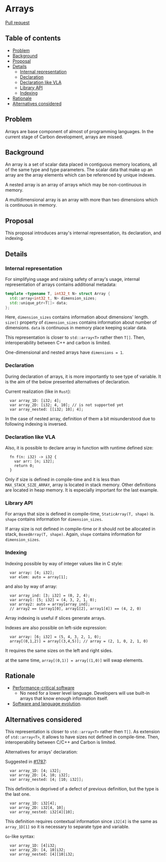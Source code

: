 # Arrays

<!--
Part of the Carbon Language project, under the Apache License v2.0 with LLVM
Exceptions. See /LICENSE for license information.
SPDX-License-Identifier: Apache-2.0 WITH LLVM-exception
-->

[Pull request](https://github.com/carbon-language/carbon-lang/pull/1928)

<!-- toc -->

## Table of contents

-   [Problem](#problem)
-   [Background](#background)
-   [Proposal](#proposal)
-   [Details](#details)
    -   [Internal representation](#internal-representation)
    -   [Declaration](#declaration)
    -   [Declaration like VLA](#declaration-like-vla)
    -   [Library API](#library-api)
    -   [Indexing](#indexing)
-   [Rationale](#rationale)
-   [Alternatives considered](#alternatives-considered)

<!-- tocstop -->

## Problem

Arrays are base component of almost of programming languages. In the current
stage of Carbon development, arrays are missed.

## Background

An array is a set of scalar data placed in contiguous memory locations, all of
the same type and type parameters. The scalar data that make up an array are the
array elements which can be referenced by unique indexes.

A nested array is an array of arrays which may be non-continuous in memory.

A multidimensional array is an array with more than two dimensions which is
continuous in memory.

## Proposal

This proposal introduces array's internal representation, its declaration, and
indexing.

## Details

### Internal representation

For simplifying usage and raising safety of array's usage, internal
representation of arrays contains additional metadata:

```cpp
template <typename T, int32_t N> struct Array {
  std::array<int32_t, N> dimension_sizes;
  std::unique_ptr<T[]> data;
};
```

Here, `dimension_sizes` contains information about dimensions' length. `size()`
property of `dimension_sizes` contains information about number of dimensions.
`data` is continuous in memory place keeping scalar data.

This representation is closer to `std::array<T>` rather then `T[]`. Then,
interoperability between C++ and carbon is limited.

One-dimensional and nested arrays have `dimensions = 1`.

### Declaration

During declaration of arrays, it is more importantly to see type of variable. It
is the aim of the below presented alternatives of declaration.

Current realization (like in `Rust`):

```carbon
  var array_1D: [i32; 4];
  var array_2D: [i32; 4, 10]; // is not supported yet
  var array_nested: [[i32; 10]; 4];
```

In the case of nested array, definition of them a bit misunderstood due to
following indexing is inversed.

### Declaration like VLA

Also, it is possible to declare array in function with runtime defined size:

```carbon
  fn f(n: i32) -> i32 {
    var arr: [n; i32];
    return 0;
  }
```

Only if size is defined in compile-time and it is less than
`MAX_STACK_SIZE_ARRAY`, array is located in stack memory. Other definitions are
located in heap memory. It is especially important for the last example.

### Library API

For arrays that size is defined in compile-time, `StaticArray(T, shape)` is.
`shape` contains information for `dimension_sizes`.

If array size is not defined in compile-time or it should not be allocated in
stack, `BoxedArray(T, shape)`. Again, `shape` contains information for
`dimension_sizes`.

### Indexing

Indexing possible by way of integer values like in C style:

```carbon
  var array: [4; i32];
  var elem: auto = array[1];
```

and also by way of array:

```carbon
  var array_ind: [3; i32] = (0, 2, 4);
  var array1: [5; i32] = (4, 3, 2, 1, 0);
  var array2: auto = array[array_ind];
  // array2 == (array1[0], array1[2], array1[4]) == (4, 2, 0)
```

Array indexing is useful if slices generate arrays.

Indexes are also possible on left-side expression:

```carbon
  var array: [6; i32] = (5, 4, 3, 2, 1, 0);
  array[(0,1,2)] = array[(3,4,5)]; // array = (2, 1, 0, 2, 1, 0)
```

It requires the same sizes on the left and right sides.

at the same time, `array[(0,1)] = array[(1,0)]` will swap elements.

## Rationale

-   [Performance-critical software](/docs/project/goals.md#performance-critical-software)
    -   No need for a lower level language. Developers will use built-in arrays
        that know enough information itself.
-   [Software and language evolution](/docs/project/goals.md#software-and-language-evolution).

## Alternatives considered

This representation is closer to `std::array<T>` rather then `T[]`. As extension
of `std::array<T>`, it allows to have sizes not defined in compile-time. Then,
interoperability between C/C++ and Carbon is limited.

Alternatives for arrays' declaration:

Suggested in [#1787](https://github.com/carbon-language/carbon-lang/pull/1787):

```carbon
  var array_1D: [4; i32];
  var array_2D: [4, 10; i32];
  var array_nested: [4; [10; i32]];
```

This definition is deprived of a defect of previous definition, but the type is
the last one.

```carbon
  var array_1D: i32[4];
  var array_2D: i32[4, 10];
  var array_nested: i32[4][10];
```

This definition requires contextual information since `i32[4]` is the same as
`array_1D[1]` so it is necessary to separate type and variable.

`Go`-like syntax:

```carbon
  var array_1D: [4]i32;
  var array_2D: [4, 10]i32;
  var array_nested: [4][10]i32;
```
